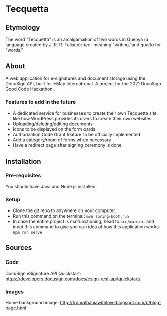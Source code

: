 # Tecquetta

## Etymology
The word "Tecquetta" is an amalgamation of two words in Quenya (a language created by J. R. R. Tolkien): _tec-_ meaning "writing,"and _quetta_ for "words." 

## About
A web application for e-signatures and document storage using the DocuSign API, built for +Map International. A project for the 2021 DocuSign Good Code Hackathon. 

### Features to add in the future
- A dedicated service for businesses to create their own Tecquetta site, like how WordPress provides its users to create their own websites
- Uploading/deleting/editing documents  
- Icons to be displayed on the form cards
- Authorization Code Grant feature to be officially implemented
- Add a category/room of forms when necessary
- Have a redirect page after signing ceremony is done

## Installation

### Pre-requisites

You should have Java and Node.js installed. 

### Setup

- Clone the git repo to anywhere on your computer.
- Run this command on the terminal: 
  `mvn spring-boot:run`
- In case the entire project is malfunctioning, head to `src/main/ui` and input this command to give you can idea of how this application works: 
  `npm run serve`

## Sources

### Code

DocuSign eSignature API Quickstart: https://developers.docusign.com/docs/esign-rest-api/quickstart/

### Images

Home background image: http://fromalbaniawithlove.blogspot.com/p/blog-page.html

